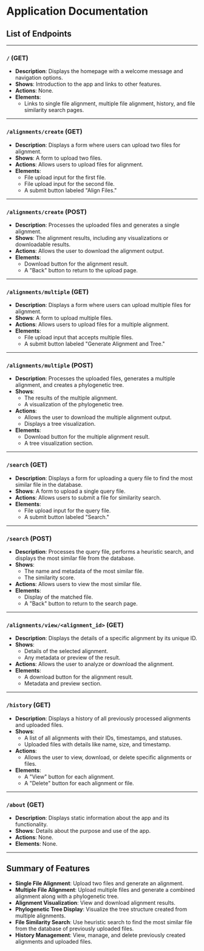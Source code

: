 # Application Documentation

## List of Endpoints

---

### `/` (GET)
- **Description**: Displays the homepage with a welcome message and navigation options.
- **Shows**: Introduction to the app and links to other features.
- **Actions**: None.
- **Elements**:
  - Links to single file alignment, multiple file alignment, history, and file similarity search pages.

---

### `/alignments/create` (GET)
- **Description**: Displays a form where users can upload two files for alignment.
- **Shows**: A form to upload two files.
- **Actions**: Allows users to upload files for alignment.
- **Elements**:
  - File upload input for the first file.
  - File upload input for the second file.
  - A submit button labeled "Align Files."

---

### `/alignments/create` (POST)
- **Description**: Processes the uploaded files and generates a single alignment.
- **Shows**: The alignment results, including any visualizations or downloadable results.
- **Actions**: Allows the user to download the alignment output.
- **Elements**:
  - Download button for the alignment result.
  - A "Back" button to return to the upload page.

---

### `/alignments/multiple` (GET)
- **Description**: Displays a form where users can upload multiple files for alignment.
- **Shows**: A form to upload multiple files.
- **Actions**: Allows users to upload files for a multiple alignment.
- **Elements**:
  - File upload input that accepts multiple files.
  - A submit button labeled "Generate Alignment and Tree."

---

### `/alignments/multiple` (POST)
- **Description**: Processes the uploaded files, generates a multiple alignment, and creates a phylogenetic tree.
- **Shows**: 
  - The results of the multiple alignment.
  - A visualization of the phylogenetic tree.
- **Actions**: 
  - Allows the user to download the multiple alignment output.
  - Displays a tree visualization.
- **Elements**:
  - Download button for the multiple alignment result.
  - A tree visualization section.

---

### `/search` (GET)
- **Description**: Displays a form for uploading a query file to find the most similar file in the database.
- **Shows**: A form to upload a single query file.
- **Actions**: Allows users to submit a file for similarity search.
- **Elements**:
  - File upload input for the query file.
  - A submit button labeled "Search."

---

### `/search` (POST)
- **Description**: Processes the query file, performs a heuristic search, and displays the most similar file from the database.
- **Shows**:
  - The name and metadata of the most similar file.
  - The similarity score.
- **Actions**: Allows users to view the most similar file.
- **Elements**:
  - Display of the matched file.
  - A "Back" button to return to the search page.

---

### `/alignments/view/<alignment_id>` (GET)
- **Description**: Displays the details of a specific alignment by its unique ID.
- **Shows**: 
  - Details of the selected alignment.
  - Any metadata or preview of the result.
- **Actions**: Allows the user to analyze or download the alignment.
- **Elements**:
  - A download button for the alignment result.
  - Metadata and preview section.

---

### `/history` (GET)
- **Description**: Displays a history of all previously processed alignments and uploaded files.
- **Shows**: 
  - A list of all alignments with their IDs, timestamps, and statuses.
  - Uploaded files with details like name, size, and timestamp.
- **Actions**:
  - Allows the user to view, download, or delete specific alignments or files.
- **Elements**:
  - A "View" button for each alignment.
  - A "Delete" button for each alignment or file.

---

### `/about` (GET)
- **Description**: Displays static information about the app and its functionality.
- **Shows**: Details about the purpose and use of the app.
- **Actions**: None.
- **Elements**: None.

---

## Summary of Features

- **Single File Alignment**: Upload two files and generate an alignment.
- **Multiple File Alignment**: Upload multiple files and generate a combined alignment along with a phylogenetic tree.
- **Alignment Visualization**: View and download alignment results.
- **Phylogenetic Tree Display**: Visualize the tree structure created from multiple alignments.
- **File Similarity Search**: Use heuristic search to find the most similar file from the database of previously uploaded files.
- **History Management**: View, manage, and delete previously created alignments and uploaded files.
